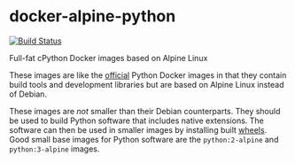 # docker-alpine-python

[![Build Status](https://img.shields.io/travis/praekeltfoundation/docker-alpine-python/master.svg)](https://travis-ci.org/praekeltfoundation/docker-alpine-python)

Full-fat cPython Docker images based on Alpine Linux

These images are like the [official](https://hub.docker.com/_/python/) Python Docker images in that they contain build tools and development libraries but are based on Alpine Linux instead of Debian.

These images are *not* smaller than their Debian counterparts. They should be used to build Python software that includes native extensions. The software can then be used in smaller images by installing built [wheels](https://pypi.python.org/pypi/wheel). Good small base images for Python software are the `python:2-alpine` and `python:3-alpine` images.
